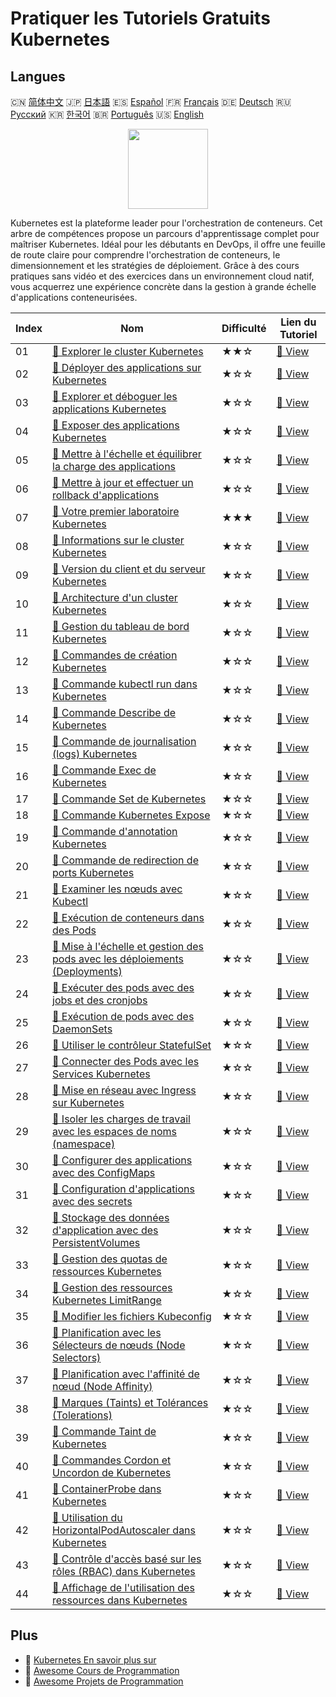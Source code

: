 # Pratiquer les Tutoriels Gratuits Kubernetes

## Langues

🇨🇳 [简体中文](README_zh.md) 🇯🇵 [日本語](README_ja.md) 🇪🇸 [Español](README_es.md) 🇫🇷 [Français](README_fr.md) 🇩🇪 [Deutsch](README_de.md) 🇷🇺 [Русский](README_ru.md) 🇰🇷 [한국어](README_ko.md) 🇧🇷 [Português](README_pt.md) 🇺🇸 [English](README.md) 

<div align="center">
<img width="128px" src="https://file.labex.io/path/RTAa3OE96ESn.png">
</div>

Kubernetes est la plateforme leader pour l'orchestration de conteneurs. Cet arbre de compétences propose un parcours d'apprentissage complet pour maîtriser Kubernetes. Idéal pour les débutants en DevOps, il offre une feuille de route claire pour comprendre l'orchestration de conteneurs, le dimensionnement et les stratégies de déploiement. Grâce à des cours pratiques sans vidéo et des exercices dans un environnement cloud natif, vous acquerrez une expérience concrète dans la gestion à grande échelle d'applications conteneurisées.

|   Index | Nom                                                                                                                                                                     | Difficulté   | Lien du Tutoriel                                                                                         |
|---------|-------------------------------------------------------------------------------------------------------------------------------------------------------------------------|--------------|----------------------------------------------------------------------------------------------------------|
|      01 | [📖 Explorer le cluster Kubernetes](https://labex.io/fr/tutorials/kubernetes-explore-the-kubernetes-cluster-434519)                                                     | ★★☆          | [🔗 View](https://labex.io/fr/tutorials/kubernetes-explore-the-kubernetes-cluster-434519)                |
|      02 | [📖 Déployer des applications sur Kubernetes](https://labex.io/fr/tutorials/kubernetes-deploy-applications-on-kubernetes-434644)                                        | ★☆☆          | [🔗 View](https://labex.io/fr/tutorials/kubernetes-deploy-applications-on-kubernetes-434644)             |
|      03 | [📖 Explorer et déboguer les applications Kubernetes](https://labex.io/fr/tutorials/kubernetes-explore-and-debug-kubernetes-applications-434645)                        | ★☆☆          | [🔗 View](https://labex.io/fr/tutorials/kubernetes-explore-and-debug-kubernetes-applications-434645)     |
|      04 | [📖 Exposer des applications Kubernetes](https://labex.io/fr/tutorials/kubernetes-expose-kubernetes-applications-434647)                                                | ★☆☆          | [🔗 View](https://labex.io/fr/tutorials/kubernetes-expose-kubernetes-applications-434647)                |
|      05 | [📖 Mettre à l'échelle et équilibrer la charge des applications](https://labex.io/fr/tutorials/kubernetes-scale-and-load-balance-applications-434648)                   | ★☆☆          | [🔗 View](https://labex.io/fr/tutorials/kubernetes-scale-and-load-balance-applications-434648)           |
|      06 | [📖 Mettre à jour et effectuer un rollback d'applications](https://labex.io/fr/tutorials/kubernetes-update-and-rollback-applications-434649)                            | ★☆☆          | [🔗 View](https://labex.io/fr/tutorials/kubernetes-update-and-rollback-applications-434649)              |
|      07 | [📖 Votre premier laboratoire Kubernetes](https://labex.io/fr/tutorials/kubernetes-your-first-kubernetes-lab-391133)                                                    | ★★★          | [🔗 View](https://labex.io/fr/tutorials/kubernetes-your-first-kubernetes-lab-391133)                     |
|      08 | [📖 Informations sur le cluster Kubernetes](https://labex.io/fr/tutorials/kubernetes-kubernetes-cluster-information-8426)                                               | ★☆☆          | [🔗 View](https://labex.io/fr/tutorials/kubernetes-kubernetes-cluster-information-8426)                  |
|      09 | [📖 Version du client et du serveur Kubernetes](https://labex.io/fr/tutorials/kubernetes-kubernetes-client-and-server-version-9197)                                     | ★☆☆          | [🔗 View](https://labex.io/fr/tutorials/kubernetes-kubernetes-client-and-server-version-9197)            |
|      10 | [📖 Architecture d'un cluster Kubernetes](https://labex.io/fr/tutorials/kubernetes-kubernetes-cluster-architecture-8450)                                                | ★☆☆          | [🔗 View](https://labex.io/fr/tutorials/kubernetes-kubernetes-cluster-architecture-8450)                 |
|      11 | [📖 Gestion du tableau de bord Kubernetes](https://labex.io/fr/tutorials/kubernetes-kubernetes-dashboard-management-15042)                                              | ★☆☆          | [🔗 View](https://labex.io/fr/tutorials/kubernetes-kubernetes-dashboard-management-15042)                |
|      12 | [📖 Commandes de création Kubernetes](https://labex.io/fr/tutorials/kubernetes-kubernetes-create-command-8506)                                                          | ★☆☆          | [🔗 View](https://labex.io/fr/tutorials/kubernetes-kubernetes-create-command-8506)                       |
|      13 | [📖 Commande kubectl run dans Kubernetes](https://labex.io/fr/tutorials/kubernetes-kubernetes-run-command-8456)                                                         | ★☆☆          | [🔗 View](https://labex.io/fr/tutorials/kubernetes-kubernetes-run-command-8456)                          |
|      14 | [📖 Commande Describe de Kubernetes](https://labex.io/fr/tutorials/kubernetes-kubernetes-describe-command-8101)                                                         | ★☆☆          | [🔗 View](https://labex.io/fr/tutorials/kubernetes-kubernetes-describe-command-8101)                     |
|      15 | [📖 Commande de journalisation (logs) Kubernetes](https://labex.io/fr/tutorials/kubernetes-kubernetes-logs-command-8099)                                                | ★☆☆          | [🔗 View](https://labex.io/fr/tutorials/kubernetes-kubernetes-logs-command-8099)                         |
|      16 | [📖 Commande Exec de Kubernetes](https://labex.io/fr/tutorials/kubernetes-kubernetes-exec-command-8502)                                                                 | ★☆☆          | [🔗 View](https://labex.io/fr/tutorials/kubernetes-kubernetes-exec-command-8502)                         |
|      17 | [📖 Commande Set de Kubernetes](https://labex.io/fr/tutorials/kubernetes-kubernetes-set-command-8424)                                                                   | ★☆☆          | [🔗 View](https://labex.io/fr/tutorials/kubernetes-kubernetes-set-command-8424)                          |
|      18 | [📖 Commande Kubernetes Expose](https://labex.io/fr/tutorials/kubernetes-kubernetes-expose-command-8452)                                                                | ★☆☆          | [🔗 View](https://labex.io/fr/tutorials/kubernetes-kubernetes-expose-command-8452)                       |
|      19 | [📖 Commande d'annotation Kubernetes](https://labex.io/fr/tutorials/kubernetes-kubernetes-annotate-command-9679)                                                        | ★☆☆          | [🔗 View](https://labex.io/fr/tutorials/kubernetes-kubernetes-annotate-command-9679)                     |
|      20 | [📖 Commande de redirection de ports Kubernetes](https://labex.io/fr/tutorials/kubernetes-kubernetes-port-forward-command-18494)                                        | ★☆☆          | [🔗 View](https://labex.io/fr/tutorials/kubernetes-kubernetes-port-forward-command-18494)                |
|      21 | [📖 Examiner les nœuds avec Kubectl](https://labex.io/fr/tutorials/kubernetes-examine-nodes-with-kubectl-9790)                                                          | ★☆☆          | [🔗 View](https://labex.io/fr/tutorials/kubernetes-examine-nodes-with-kubectl-9790)                      |
|      22 | [📖 Exécution de conteneurs dans des Pods](https://labex.io/fr/tutorials/kubernetes-running-containers-in-pods-14998)                                                   | ★☆☆          | [🔗 View](https://labex.io/fr/tutorials/kubernetes-running-containers-in-pods-14998)                     |
|      23 | [📖 Mise à l'échelle et gestion des pods avec les déploiements (Deployments)](https://labex.io/fr/tutorials/kubernetes-scaling-and-managing-pods-with-deployments-9675) | ★☆☆          | [🔗 View](https://labex.io/fr/tutorials/kubernetes-scaling-and-managing-pods-with-deployments-9675)      |
|      24 | [📖 Exécuter des pods avec des jobs et des cronjobs](https://labex.io/fr/tutorials/kubernetes-run-pods-with-jobs-and-cronjobs-11300)                                    | ★☆☆          | [🔗 View](https://labex.io/fr/tutorials/kubernetes-run-pods-with-jobs-and-cronjobs-11300)                |
|      25 | [📖 Exécution de pods avec des DaemonSets](https://labex.io/fr/tutorials/kubernetes-running-pod-with-daemonsets-8454)                                                   | ★☆☆          | [🔗 View](https://labex.io/fr/tutorials/kubernetes-running-pod-with-daemonsets-8454)                     |
|      26 | [📖 Utiliser le contrôleur StatefulSet](https://labex.io/fr/tutorials/kubernetes-use-statefulsets-controller-9205)                                                      | ★☆☆          | [🔗 View](https://labex.io/fr/tutorials/kubernetes-use-statefulsets-controller-9205)                     |
|      27 | [📖 Connecter des Pods avec les Services Kubernetes](https://labex.io/fr/tutorials/kubernetes-connecting-pods-with-kubernetes-services-15815)                           | ★☆☆          | [🔗 View](https://labex.io/fr/tutorials/kubernetes-connecting-pods-with-kubernetes-services-15815)       |
|      28 | [📖 Mise en réseau avec Ingress sur Kubernetes](https://labex.io/fr/tutorials/kubernetes-networking-with-ingress-on-kubernetes-9681)                                    | ★☆☆          | [🔗 View](https://labex.io/fr/tutorials/kubernetes-networking-with-ingress-on-kubernetes-9681)           |
|      29 | [📖 Isoler les charges de travail avec les espaces de noms (namespace)](https://labex.io/fr/tutorials/kubernetes-isolating-workloads-with-namespaces-9199)              | ★☆☆          | [🔗 View](https://labex.io/fr/tutorials/kubernetes-isolating-workloads-with-namespaces-9199)             |
|      30 | [📖 Configurer des applications avec des ConfigMaps](https://labex.io/fr/tutorials/kubernetes-configuring-apps-with-configmaps-9689)                                    | ★☆☆          | [🔗 View](https://labex.io/fr/tutorials/kubernetes-configuring-apps-with-configmaps-9689)                |
|      31 | [📖 Configuration d'applications avec des secrets](https://labex.io/fr/tutorials/kubernetes-configuring-apps-with-secrets-8448)                                         | ★☆☆          | [🔗 View](https://labex.io/fr/tutorials/kubernetes-configuring-apps-with-secrets-8448)                   |
|      32 | [📖 Stockage des données d'application avec des PersistentVolumes](https://labex.io/fr/tutorials/kubernetes-storing-application-data-with-persistentvolumes-9685)       | ★☆☆          | [🔗 View](https://labex.io/fr/tutorials/kubernetes-storing-application-data-with-persistentvolumes-9685) |
|      33 | [📖 Gestion des quotas de ressources Kubernetes](https://labex.io/fr/tutorials/kubernetes-kubernetes-resource-quota-management-15823)                                   | ★☆☆          | [🔗 View](https://labex.io/fr/tutorials/kubernetes-kubernetes-resource-quota-management-15823)           |
|      34 | [📖 Gestion des ressources Kubernetes LimitRange](https://labex.io/fr/tutorials/kubernetes-kubernetes-limitrange-resource-management-15819)                             | ★☆☆          | [🔗 View](https://labex.io/fr/tutorials/kubernetes-kubernetes-limitrange-resource-management-15819)      |
|      35 | [📖 Modifier les fichiers Kubeconfig](https://labex.io/fr/tutorials/kubernetes-modify-kubeconfig-files-11297)                                                           | ★☆☆          | [🔗 View](https://labex.io/fr/tutorials/kubernetes-modify-kubeconfig-files-11297)                        |
|      36 | [📖 Planification avec les Sélecteurs de nœuds (Node Selectors)](https://labex.io/fr/tutorials/kubernetes-scheduing-with-node-selectors-15001)                          | ★☆☆          | [🔗 View](https://labex.io/fr/tutorials/kubernetes-scheduing-with-node-selectors-15001)                  |
|      37 | [📖 Planification avec l'affinité de nœud (Node Affinity)](https://labex.io/fr/tutorials/kubernetes-scheduing-with-node-affinity-18468)                                 | ★☆☆          | [🔗 View](https://labex.io/fr/tutorials/kubernetes-scheduing-with-node-affinity-18468)                   |
|      38 | [📖 Marques (Taints) et Tolérances (Tolerations)](https://labex.io/fr/tutorials/kubernetes-taints-and-tolerations-34029)                                                | ★☆☆          | [🔗 View](https://labex.io/fr/tutorials/kubernetes-taints-and-tolerations-34029)                         |
|      39 | [📖 Commande Taint de Kubernetes](https://labex.io/fr/tutorials/kubernetes-kubernetes-taint-command-9195)                                                               | ★☆☆          | [🔗 View](https://labex.io/fr/tutorials/kubernetes-kubernetes-taint-command-9195)                        |
|      40 | [📖 Commandes Cordon et Uncordon de Kubernetes](https://labex.io/fr/tutorials/kubernetes-kubernetes-cordon-and-uncordon-command-9664)                                   | ★☆☆          | [🔗 View](https://labex.io/fr/tutorials/kubernetes-kubernetes-cordon-and-uncordon-command-9664)          |
|      41 | [📖 ContainerProbe dans Kubernetes](https://labex.io/fr/tutorials/kubernetes-containerprobe-in-kubernetes-12263)                                                        | ★☆☆          | [🔗 View](https://labex.io/fr/tutorials/kubernetes-containerprobe-in-kubernetes-12263)                   |
|      42 | [📖 Utilisation du HorizontalPodAutoscaler dans Kubernetes](https://labex.io/fr/tutorials/kubernetes-using-horizontalpodautoscaler-in-kubernetes-34031)                 | ★☆☆          | [🔗 View](https://labex.io/fr/tutorials/kubernetes-using-horizontalpodautoscaler-in-kubernetes-34031)    |
|      43 | [📖 Contrôle d'accès basé sur les rôles (RBAC) dans Kubernetes](https://labex.io/fr/tutorials/kubernetes-role-based-access-control-on-kubernetes-9203)                  | ★☆☆          | [🔗 View](https://labex.io/fr/tutorials/kubernetes-role-based-access-control-on-kubernetes-9203)         |
|      44 | [📖 Affichage de l'utilisation des ressources dans Kubernetes](https://labex.io/fr/tutorials/kubernetes-kubernetes-display-resource-usage-11358)                        | ★☆☆          | [🔗 View](https://labex.io/fr/tutorials/kubernetes-kubernetes-display-resource-usage-11358)              |

## Plus

- 🔗 [Kubernetes En savoir plus sur](https://labex.io/fr/skilltrees/kubernetes)
- 🔗 [Awesome Cours de Programmation](https://github.com/labex-labs/awesome-programming-courses)
- 🔗 [Awesome Projets de Programmation](https://github.com/labex-labs/awesome-programming-projects)

